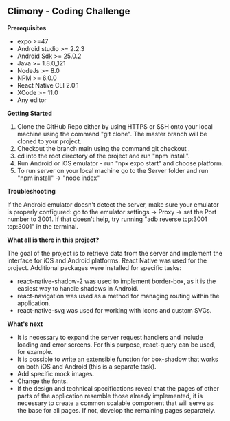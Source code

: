 ## **Climony - Coding Challenge**

**Prerequisites**

* expo					>=47
* Android studio 			>= 2.2.3
* Android Sdk	        	>= 25.0.2
* Java	                >= 1.8.0_121
* NodeJs	                >= 8.0
* NPM	                	>= 6.0.0
* React Native CLI        2.0.1
* XCode                   >= 11.0
* Any editor		       

**Getting Started**

1. Clone the GitHub Repo either by using HTTPS or SSH onto your local machine using the command "git clone". The master branch will be cloned to your project.
2. Checkout the branch main using the command git checkout <branch-name>.
3. cd into the root directory of the project and run "npm install".
4. Run Android or iOS emulator - run "npx expo start" and choose platform.
5. To run server on your local machine go to the Server folder and run "npm install" -> "node index"

**Troubleshooting**

If the Android emulator doesn't detect the server, make sure your emulator is properly configured: 
go to the emulator settings -> Proxy -> set the Port number to 3001.
If that doesn't help, try running "adb reverse tcp:3001 tcp:3001" in the terminal.

**What all is there in this project?**

The goal of the project is to retrieve data from the server and implement the interface for iOS and Android platforms.
React Native was used for the project. Additional packages were installed for specific tasks:
* react-native-shadow-2 was used to implement border-box, as it is the easiest way to handle shadows in Android.
* react-navigation was used as a method for managing routing within the application.
* react-native-svg was used for working with icons and custom SVGs.

**What's next**

* It is necessary to expand the server request handlers and include loading and error screens. For this purpose, react-query can be used, for example.
* It is possible to write an extensible function for box-shadow that works on both iOS and Android (this is a separate task).
* Add specific mock images.
* Change the fonts.
* If the design and technical specifications reveal that the pages of other parts of the application resemble those already implemented, it is necessary to create a common scalable component that will serve as the base for all pages. If not, develop the remaining pages separately.
 
